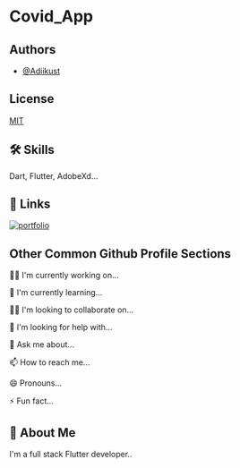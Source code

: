 
# Covid_App


## Authors

- [@Adiikust](https://github.com/Adiikust)


## License

[MIT](https://choosealicense.com/licenses/mit/)


## 🛠 Skills
Dart, Flutter, AdobeXd...


## 🔗 Links
[![portfolio](https://img.shields.io/badge/my_portfolio-000?style=for-the-badge&logo=ko-fi&logoColor=white)](https://github.com/Adiikust/)

## Other Common Github Profile Sections
👩‍💻 I'm currently working on...

🧠 I'm currently learning...

👯‍♀️ I'm looking to collaborate on...

🤔 I'm looking for help with...

💬 Ask me about...

📫 How to reach me...

😄 Pronouns...

⚡️ Fun fact...


## 🚀 About Me
I'm a full stack Flutter developer..

